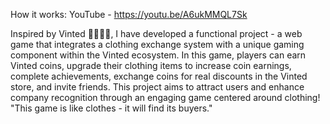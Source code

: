 How it works: 
YouTube - https://youtu.be/A6ukMMQL7Sk

Inspired by Vinted 👕👗👔👚, I have developed a functional project - a web game that integrates a clothing exchange system with a unique gaming component within the Vinted ecosystem. 
In this game, players can earn Vinted coins, upgrade their clothing items to increase coin earnings, complete achievements, exchange coins for real discounts in the Vinted store, and invite friends. 
This project aims to attract users and enhance company recognition through an engaging game centered around clothing!
"This game is like clothes - it will find its buyers." 
